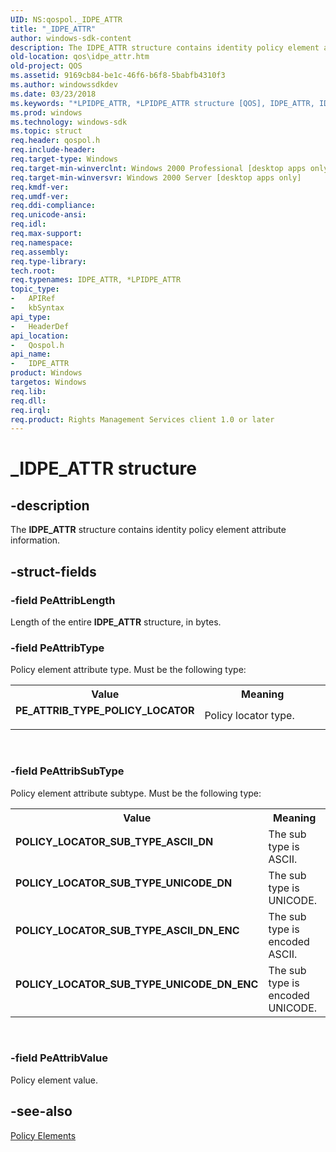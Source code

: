 ```yaml
---
UID: NS:qospol._IDPE_ATTR
title: "_IDPE_ATTR"
author: windows-sdk-content
description: The IDPE_ATTR structure contains identity policy element attribute information.
old-location: qos\idpe_attr.htm
old-project: QOS
ms.assetid: 9169cb84-be1c-46f6-b6f8-5babfb4310f3
ms.author: windowssdkdev
ms.date: 03/23/2018
ms.keywords: "*LPIDPE_ATTR, *LPIDPE_ATTR structure [QOS], IDPE_ATTR, IDPE_ATTR structure [QOS], PE_ATTRIB_TYPE_POLICY_LOCATOR, POLICY_LOCATOR_SUB_TYPE_ASCII_DN, POLICY_LOCATOR_SUB_TYPE_ASCII_DN_ENC, POLICY_LOCATOR_SUB_TYPE_UNICODE_DN, POLICY_LOCATOR_SUB_TYPE_UNICODE_DN_ENC, _IDPE_ATTR, qos.idpe_attr, qospol/*LPIDPE_ATTR, qospol/IDPE_ATTR"
ms.prod: windows
ms.technology: windows-sdk
ms.topic: struct
req.header: qospol.h
req.include-header: 
req.target-type: Windows
req.target-min-winverclnt: Windows 2000 Professional [desktop apps only]
req.target-min-winversvr: Windows 2000 Server [desktop apps only]
req.kmdf-ver: 
req.umdf-ver: 
req.ddi-compliance: 
req.unicode-ansi: 
req.idl: 
req.max-support: 
req.namespace: 
req.assembly: 
req.type-library: 
tech.root: 
req.typenames: IDPE_ATTR, *LPIDPE_ATTR
topic_type:
-	APIRef
-	kbSyntax
api_type:
-	HeaderDef
api_location:
-	Qospol.h
api_name:
-	IDPE_ATTR
product: Windows
targetos: Windows
req.lib: 
req.dll: 
req.irql: 
req.product: Rights Management Services client 1.0 or later
---
```


# _IDPE_ATTR structure


## -description


The <b>IDPE_ATTR</b> structure contains identity policy element attribute information.


## -struct-fields




### -field PeAttribLength

Length of the entire <b>IDPE_ATTR</b> structure, in bytes.


### -field PeAttribType

Policy element attribute type. Must be the following type:

<table>
<tr>
<th>Value</th>
<th>Meaning</th>
</tr>
<tr>
<td width="40%"><a id="PE_ATTRIB_TYPE_POLICY_LOCATOR"></a><a id="pe_attrib_type_policy_locator"></a><dl>
<dt><b>PE_ATTRIB_TYPE_POLICY_LOCATOR</b></dt>
</dl>
</td>
<td width="60%">
Policy locator type.

</td>
</tr>
</table>
 


### -field PeAttribSubType

Policy element attribute subtype. Must be the following type:

<table>
<tr>
<th>Value</th>
<th>Meaning</th>
</tr>
<tr>
<td width="40%"><a id="POLICY_LOCATOR_SUB_TYPE_ASCII_DN"></a><a id="policy_locator_sub_type_ascii_dn"></a><dl>
<dt><b>POLICY_LOCATOR_SUB_TYPE_ASCII_DN</b></dt>
</dl>
</td>
<td width="60%">
The sub type is ASCII.

</td>
</tr>
<tr>
<td width="40%"><a id="POLICY_LOCATOR_SUB_TYPE_UNICODE_DN"></a><a id="policy_locator_sub_type_unicode_dn"></a><dl>
<dt><b>POLICY_LOCATOR_SUB_TYPE_UNICODE_DN</b></dt>
</dl>
</td>
<td width="60%">
The sub type is UNICODE.

</td>
</tr>
<tr>
<td width="40%"><a id="POLICY_LOCATOR_SUB_TYPE_ASCII_DN_ENC"></a><a id="policy_locator_sub_type_ascii_dn_enc"></a><dl>
<dt><b>POLICY_LOCATOR_SUB_TYPE_ASCII_DN_ENC</b></dt>
</dl>
</td>
<td width="60%">
The sub type is encoded ASCII.

</td>
</tr>
<tr>
<td width="40%"><a id="POLICY_LOCATOR_SUB_TYPE_UNICODE_DN_ENC"></a><a id="policy_locator_sub_type_unicode_dn_enc"></a><dl>
<dt><b>POLICY_LOCATOR_SUB_TYPE_UNICODE_DN_ENC</b></dt>
</dl>
</td>
<td width="60%">
The sub type is encoded UNICODE.

</td>
</tr>
</table>
 


### -field PeAttribValue

Policy element value.


## -see-also




<a href="https://msdn.microsoft.com/72eeb985-85e2-48c6-b79f-73f48295740a">Policy Elements</a>
 

 

